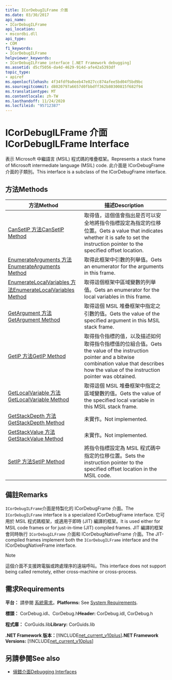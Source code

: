 ```yaml
---
title: ICorDebugILFrame 介面
ms.date: 03/30/2017
api_name:
- ICorDebugILFrame
api_location:
- mscordbi.dll
api_type:
- COM
f1_keywords:
- ICorDebugILFrame
helpviewer_keywords:
- ICorDebugILFrame interface [.NET Framework debugging]
ms.assetid: d5cf5056-da4d-4629-914d-afe42a5393df
topic_type:
- apiref
ms.openlocfilehash: 4f34fdf9a0eeb47e027cc874afee5bd04f5bd9bc
ms.sourcegitcommit: d8020797a6657d0fbbdff362b80300815f682f94
ms.translationtype: MT
ms.contentlocale: zh-TW
ms.lasthandoff: 11/24/2020
ms.locfileid: "95712387"
---
```

# <a name="icordebugilframe-interface"></a><span data-ttu-id="2276c-102">ICorDebugILFrame 介面</span><span class="sxs-lookup"><span data-stu-id="2276c-102">ICorDebugILFrame Interface</span></span>

<span data-ttu-id="2276c-103">表示 Microsoft 中繼語言 (MSIL) 程式碼的堆疊框架。</span><span class="sxs-lookup"><span data-stu-id="2276c-103">Represents a stack frame of Microsoft intermediate language (MSIL) code.</span></span> <span data-ttu-id="2276c-104">此介面是 ICorDebugFrame 介面的子類別。</span><span class="sxs-lookup"><span data-stu-id="2276c-104">This interface is a subclass of the ICorDebugFrame interface.</span></span>  
  
## <a name="methods"></a><span data-ttu-id="2276c-105">方法</span><span class="sxs-lookup"><span data-stu-id="2276c-105">Methods</span></span>  
  
|<span data-ttu-id="2276c-106">方法</span><span class="sxs-lookup"><span data-stu-id="2276c-106">Method</span></span>|<span data-ttu-id="2276c-107">描述</span><span class="sxs-lookup"><span data-stu-id="2276c-107">Description</span></span>|  
|------------|-----------------|  
|[<span data-ttu-id="2276c-108">CanSetIP 方法</span><span class="sxs-lookup"><span data-stu-id="2276c-108">CanSetIP Method</span></span>](icordebugilframe-cansetip-method.md)|<span data-ttu-id="2276c-109">取得值，這個值會指出是否可以安全地將指令指標設定為指定的位移位置。</span><span class="sxs-lookup"><span data-stu-id="2276c-109">Gets a value that indicates whether it is safe to set the instruction pointer to the specified offset location.</span></span>|  
|[<span data-ttu-id="2276c-110">EnumerateArguments 方法</span><span class="sxs-lookup"><span data-stu-id="2276c-110">EnumerateArguments Method</span></span>](icordebugilframe-enumeratearguments-method.md)|<span data-ttu-id="2276c-111">取得此框架中引數的列舉值。</span><span class="sxs-lookup"><span data-stu-id="2276c-111">Gets an enumerator for the arguments in this frame.</span></span>|  
|[<span data-ttu-id="2276c-112">EnumerateLocalVariables 方法</span><span class="sxs-lookup"><span data-stu-id="2276c-112">EnumerateLocalVariables Method</span></span>](icordebugilframe-enumeratelocalvariables-method.md)|<span data-ttu-id="2276c-113">取得這個框架中區域變數的列舉值。</span><span class="sxs-lookup"><span data-stu-id="2276c-113">Gets an enumerator for the local variables in this frame.</span></span>|  
|[<span data-ttu-id="2276c-114">GetArgument 方法</span><span class="sxs-lookup"><span data-stu-id="2276c-114">GetArgument Method</span></span>](icordebugilframe-getargument-method.md)|<span data-ttu-id="2276c-115">取得這個 MSIL 堆疊框架中指定之引數的值。</span><span class="sxs-lookup"><span data-stu-id="2276c-115">Gets the value of the specified argument in this MSIL stack frame.</span></span>|  
|[<span data-ttu-id="2276c-116">GetIP 方法</span><span class="sxs-lookup"><span data-stu-id="2276c-116">GetIP Method</span></span>](icordebugilframe-getip-method.md)|<span data-ttu-id="2276c-117">取得指令指標的值，以及描述如何取得指令指標值的位組合值。</span><span class="sxs-lookup"><span data-stu-id="2276c-117">Gets the value of the instruction pointer and a bitwise combination value that describes how the value of the instruction pointer was obtained.</span></span>|  
|[<span data-ttu-id="2276c-118">GetLocalVariable 方法</span><span class="sxs-lookup"><span data-stu-id="2276c-118">GetLocalVariable Method</span></span>](icordebugilframe-getlocalvariable-method.md)|<span data-ttu-id="2276c-119">取得這個 MSIL 堆疊框架中指定之區域變數的值。</span><span class="sxs-lookup"><span data-stu-id="2276c-119">Gets the value of the specified local variable in this MSIL stack frame.</span></span>|  
|[<span data-ttu-id="2276c-120">GetStackDepth 方法</span><span class="sxs-lookup"><span data-stu-id="2276c-120">GetStackDepth Method</span></span>](icordebugilframe-getstackdepth-method.md)|<span data-ttu-id="2276c-121">未實作。</span><span class="sxs-lookup"><span data-stu-id="2276c-121">Not implemented.</span></span>|  
|[<span data-ttu-id="2276c-122">GetStackValue 方法</span><span class="sxs-lookup"><span data-stu-id="2276c-122">GetStackValue Method</span></span>](icordebugilframe-getstackvalue-method.md)|<span data-ttu-id="2276c-123">未實作。</span><span class="sxs-lookup"><span data-stu-id="2276c-123">Not implemented.</span></span>|  
|[<span data-ttu-id="2276c-124">SetIP 方法</span><span class="sxs-lookup"><span data-stu-id="2276c-124">SetIP Method</span></span>](icordebugilframe-setip-method.md)|<span data-ttu-id="2276c-125">將指令指標設定為 MSIL 程式碼中指定的位移位置。</span><span class="sxs-lookup"><span data-stu-id="2276c-125">Sets the instruction pointer to the specified offset location in the MSIL code.</span></span>|  
  
## <a name="remarks"></a><span data-ttu-id="2276c-126">備註</span><span class="sxs-lookup"><span data-stu-id="2276c-126">Remarks</span></span>  

 <span data-ttu-id="2276c-127">`ICorDebugILFrame`介面是特製化的 ICorDebugFrame 介面。</span><span class="sxs-lookup"><span data-stu-id="2276c-127">The `ICorDebugILFrame` interface is a specialized ICorDebugFrame interface.</span></span> <span data-ttu-id="2276c-128">它可用於 MSIL 程式碼框架，或適用于即時 (JIT) 編譯的框架。</span><span class="sxs-lookup"><span data-stu-id="2276c-128">It is used either for MSIL code frames or for just-in-time (JIT) compiled frames.</span></span> <span data-ttu-id="2276c-129">JIT 編譯的框架會同時執行 `ICorDebugILFrame` 介面和 ICorDebugNativeFrame 介面。</span><span class="sxs-lookup"><span data-stu-id="2276c-129">The JIT-compiled frames implement both the `ICorDebugILFrame` interface and the ICorDebugNativeFrame interface.</span></span>  
  
> [!NOTE]
> <span data-ttu-id="2276c-130">這個介面不支援跨電腦或跨處理序的遠端呼叫。</span><span class="sxs-lookup"><span data-stu-id="2276c-130">This interface does not support being called remotely, either cross-machine or cross-process.</span></span>  
  
## <a name="requirements"></a><span data-ttu-id="2276c-131">需求</span><span class="sxs-lookup"><span data-stu-id="2276c-131">Requirements</span></span>  

 <span data-ttu-id="2276c-132">**平台：** 請參閱 [系統需求](../../get-started/system-requirements.md)。</span><span class="sxs-lookup"><span data-stu-id="2276c-132">**Platforms:** See [System Requirements](../../get-started/system-requirements.md).</span></span>  
  
 <span data-ttu-id="2276c-133">**標頭：** CorDebug.idl、CorDebug.h</span><span class="sxs-lookup"><span data-stu-id="2276c-133">**Header:** CorDebug.idl, CorDebug.h</span></span>  
  
 <span data-ttu-id="2276c-134">**程式庫：** CorGuids.lib</span><span class="sxs-lookup"><span data-stu-id="2276c-134">**Library:** CorGuids.lib</span></span>  
  
 <span data-ttu-id="2276c-135">**.NET Framework 版本：**[!INCLUDE[net_current_v10plus](../../../../includes/net-current-v10plus-md.md)]</span><span class="sxs-lookup"><span data-stu-id="2276c-135">**.NET Framework Versions:** [!INCLUDE[net_current_v10plus](../../../../includes/net-current-v10plus-md.md)]</span></span>  
  
## <a name="see-also"></a><span data-ttu-id="2276c-136">另請參閱</span><span class="sxs-lookup"><span data-stu-id="2276c-136">See also</span></span>

- [<span data-ttu-id="2276c-137">偵錯介面</span><span class="sxs-lookup"><span data-stu-id="2276c-137">Debugging Interfaces</span></span>](debugging-interfaces.md)
